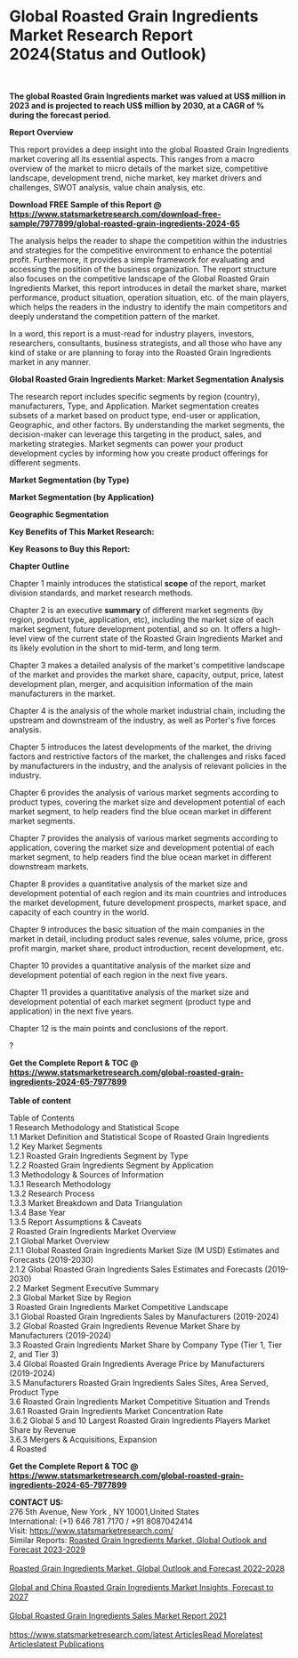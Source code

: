 <h1>Global Roasted Grain Ingredients Market Research Report 2024(Status and Outlook)</h1><br/><p><strong>The global Roasted Grain Ingredients market was valued at US$ million in 2023 and is projected to reach US$ million by 2030, at a <strong>CAGR</strong> of % during the forecast period.</strong></p><p><strong>Report Overview</strong></p><p>This report provides a deep insight into the global Roasted Grain Ingredients market covering all its essential aspects. This ranges from a macro overview of the market to micro details of the market size, competitive landscape, development trend, niche market, key market drivers and challenges, SWOT analysis, value chain analysis, etc.</p><p><strong>Download FREE Sample of this Report @ <a href="https://www.statsmarketresearch.com/download-free-sample/7977899/global-roasted-grain-ingredients-2024-65">https://www.statsmarketresearch.com/download-free-sample/7977899/global-roasted-grain-ingredients-2024-65</a></strong></p><p>The analysis helps the reader to shape the competition within the industries and strategies for the competitive environment to enhance the potential profit. Furthermore, it provides a simple framework for evaluating and accessing the position of the business organization. The report structure also focuses on the competitive landscape of the Global Roasted Grain Ingredients Market, this report introduces in detail the market share, market performance, product situation, operation situation, etc. of the main players, which helps the readers in the industry to identify the main competitors and deeply understand the competition pattern of the market.</p><p>In a word, this report is a must-read for industry players, investors, researchers, consultants, business strategists, and all those who have any kind of stake or are planning to foray into the Roasted Grain Ingredients market in any manner.</p><p><strong>Global Roasted Grain Ingredients Market: Market Segmentation Analysis</strong></p><p>The research report includes specific segments by region (country), manufacturers, Type, and Application. Market segmentation creates subsets of a market based on product type, end-user or application, Geographic, and other factors. By understanding the market segments, the decision-maker can leverage this targeting in the product, sales, and marketing strategies. Market segments can power your product development cycles by informing how you create product offerings for different segments.</p><p><strong>Market Segmentation (by Type)</strong></p><p><strong>Market Segmentation (<strong>by Application</strong>)</strong></p><p><strong>Geographic Segmentation</strong></p><p><strong>Key Benefits of This Market Research:</strong></p><p><strong>Key <strong>Reasons to Buy</strong> this Report:</strong></p><p><strong>Chapter Outline</strong></p><p>Chapter 1 mainly introduces the statistical <strong>scope</strong> of the report, market division standards, and market research methods.</p><p>Chapter 2 is an executive <strong>summary</strong> of different market segments (by region, product type, application, etc), including the market size of each market segment, future development potential, and so on. It offers a high-level view of the current state of the Roasted Grain Ingredients Market and its likely evolution in the short to mid-term, and long term.</p><p>Chapter 3 makes a detailed analysis of the market's competitive landscape of the market and provides the market share, capacity, output, price, latest development plan, merger, and acquisition information of the main manufacturers in the market.</p><p>Chapter 4 is the analysis of the whole market industrial chain, including the upstream and downstream of the industry, as well as Porter's five forces analysis.</p><p>Chapter 5 introduces the latest developments of the market, the driving factors and restrictive factors of the market, the challenges and risks faced by manufacturers in the industry, and the analysis of relevant policies in the industry.</p><p>Chapter 6 provides the analysis of various market segments according to product types, covering the market size and development potential of each market segment, to help readers find the blue ocean market in different market segments.</p><p>Chapter 7 provides the analysis of various market segments according to application, covering the market size and development potential of each market segment, to help readers find the blue ocean market in different downstream markets.</p><p>Chapter 8 provides a quantitative analysis of the market size and development potential of each region and its main countries and introduces the market development, future development prospects, market space, and capacity of each country in the world.</p><p>Chapter 9 introduces the basic situation of the main companies in the market in detail, including product sales revenue, sales volume, price, gross profit margin, market share, product introduction, recent development, etc.</p><p>Chapter 10 provides a quantitative analysis of the market size and development potential of each region in the next five years.</p><p>Chapter 11 provides a quantitative analysis of the market size and development potential of each market segment (product type and application) in the next five years.</p><p>Chapter 12 is the main points and conclusions of the report.</p><p>? </p><div><b>Get the Complete Report & TOC @ <a href="https://www.statsmarketresearch.com/global-roasted-grain-ingredients-2024-65-7977899">https://www.statsmarketresearch.com/global-roasted-grain-ingredients-2024-65-7977899</a></b></div><br><b>Table of content</b><p>Table of Contents<br />1 Research Methodology and Statistical Scope<br />1.1 Market Definition and Statistical Scope of Roasted Grain Ingredients<br />1.2 Key Market Segments<br />1.2.1 Roasted Grain Ingredients Segment by Type<br />1.2.2 Roasted Grain Ingredients Segment by Application<br />1.3 Methodology & Sources of Information<br />1.3.1 Research Methodology<br />1.3.2 Research Process<br />1.3.3 Market Breakdown and Data Triangulation<br />1.3.4 Base Year<br />1.3.5 Report Assumptions & Caveats<br />2 Roasted Grain Ingredients Market Overview<br />2.1 Global Market Overview<br />2.1.1 Global Roasted Grain Ingredients Market Size (M USD) Estimates and Forecasts (2019-2030)<br />2.1.2 Global Roasted Grain Ingredients Sales Estimates and Forecasts (2019-2030)<br />2.2 Market Segment Executive Summary<br />2.3 Global Market Size by Region<br />3 Roasted Grain Ingredients Market Competitive Landscape<br />3.1 Global Roasted Grain Ingredients Sales by Manufacturers (2019-2024)<br />3.2 Global Roasted Grain Ingredients Revenue Market Share by Manufacturers (2019-2024)<br />3.3 Roasted Grain Ingredients Market Share by Company Type (Tier 1, Tier 2, and Tier 3)<br />3.4 Global Roasted Grain Ingredients Average Price by Manufacturers (2019-2024)<br />3.5 Manufacturers Roasted Grain Ingredients Sales Sites, Area Served, Product Type<br />3.6 Roasted Grain Ingredients Market Competitive Situation and Trends<br />3.6.1 Roasted Grain Ingredients Market Concentration Rate<br />3.6.2 Global 5 and 10 Largest Roasted Grain Ingredients Players Market Share by Revenue<br />3.6.3 Mergers & Acquisitions, Expansion<br />4 Roasted<br><div><b>Get the Complete Report & TOC @ <a href="https://www.statsmarketresearch.com/global-roasted-grain-ingredients-2024-65-7977899">https://www.statsmarketresearch.com/global-roasted-grain-ingredients-2024-65-7977899</a></b></div></p> <b>CONTACT US:</b><br>276 5th Avenue, New York , NY 10001,United States<br>International: (+1) 646 781 7170 / +91 8087042414<br>Visit: <a href="https://www.statsmarketresearch.com/">https://www.statsmarketresearch.com/</a><br>Similar Reports: <a href="https://www.statsmarketresearch.com/global-roasted-grain-ingredients-2024-65-7977899">Roasted Grain Ingredients Market, Global Outlook and Forecast 2023-2029</a><br/><br/><a href="https://www.statsmarketresearch.com/global-roasted-grain-ingredients-2024-65-7977899">Roasted Grain Ingredients Market, Global Outlook and Forecast 2022-2028</a><br/><br/><a href="https://www.statsmarketresearch.com/global-roasted-grain-ingredients-2024-65-7977899">Global and China Roasted Grain Ingredients Market Insights, Forecast to 2027</a><br/><br/><a href="https://www.statsmarketresearch.com/global-roasted-grain-ingredients-2024-65-7977899">Global Roasted Grain Ingredients Sales Market Report 2021</a><br/><br/><a href="https://gyeongbokgung.com">https://www.statsmarketresearch.com/</a><a href="https://hallyeomaritime.com">latest Articles</a><a href="https://jingwansa.com">Read More</a><a href=https://nguoiviet.jp/">latest Articles</a><a href="https://www.intelmarketresearch.com/">latest Publications</a>